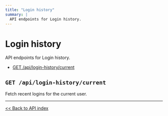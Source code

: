 ```yaml
---
title: "Login history"
summary: |
  API endpoints for Login history.
---
```


# Login history

API endpoints for Login history.

  - [GET /api/login-history/current](#get-apilogin-historycurrent)

## `GET /api/login-history/current`

Fetch recent logins for the current user.

---

[<< Back to API index](../api-documentation.md)